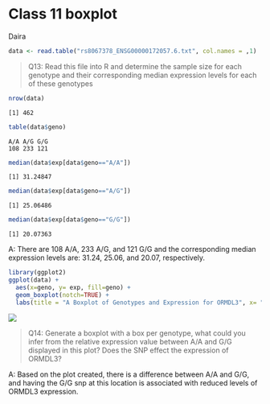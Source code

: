 Class 11 boxplot
================
Daira

``` r
data <- read.table("rs8067378_ENSG00000172057.6.txt", col.names = ,1)
```

> Q13: Read this file into R and determine the sample size for each
> genotype and their corresponding median expression levels for each of
> these genotypes

``` r
nrow(data)
```

    [1] 462

``` r
table(data$geno)
```


    A/A A/G G/G 
    108 233 121 

``` r
median(data$exp[data$geno=="A/A"])
```

    [1] 31.24847

``` r
median(data$exp[data$geno=="A/G"])
```

    [1] 25.06486

``` r
median(data$exp[data$geno=="G/G"])
```

    [1] 20.07363

A: There are 108 A/A, 233 A/G, and 121 G/G and the corresponding median
expression levels are: 31.24, 25.06, and 20.07, respectively.

``` r
library(ggplot2)
ggplot(data) +
  aes(x=geno, y= exp, fill=geno) +
  geom_boxplot(notch=TRUE) +
  labs(title = "A Boxplot of Genotypes and Expression for ORMDL3", x= "genotypes", y= "expression")
```

![](boxplotdm_files/figure-commonmark/unnamed-chunk-3-1.png)

> Q14: Generate a boxplot with a box per genotype, what could you infer
> from the relative expression value between A/A and G/G displayed in
> this plot? Does the SNP effect the expression of ORMDL3?

A: Based on the plot created, there is a difference between A/A and G/G,
and having the G/G snp at this location is associated with reduced
levels of ORMDL3 expression.
